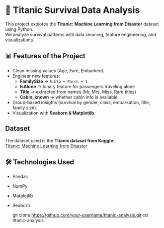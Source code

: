 # 🚢 Titanic Survival Data Analysis

This project explores the **Titanic: Machine Learning from Disaster** dataset using Python.  
We analyze survival patterns with data cleaning, feature engineering, and visualizations.


## 📊 Features of the Project
- Clean missing values (Age, Fare, Embarked).
- Engineer new features:
  - **FamilySize** → `SibSp + Parch + 1`
  - **IsAlone** → binary feature for passengers traveling alone
  - **Title** → extracted from names (Mr, Mrs, Miss, Rare titles)
  - **Cabin_known** → whether cabin info is available
- Group-based insights (survival by gender, class, embarkation, title, family size).
- Visualization with **Seaborn & Matplotlib**.


## Dataset
The dataset used is the **Titanic dataset from Kaggle**:  
 [Titanic: Machine Learning from Disaster](https://www.kaggle.com/c/titanic)


## 🛠️ Technologies Used 
- Pandas  
- NumPy  
- Matplotlib  
- Seaborn  




   git clone https://github.com/your-username/titanic-analysis.git
   cd titanic-analysis
